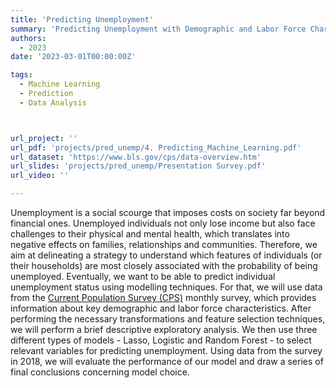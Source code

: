 ```yaml
---
title: 'Predicting Unemployment'
summary: 'Predicting Unemployment with Demographic and Labor Force Characteristics'
authors:
  - 2023
date: '2023-03-01T00:00:00Z'

tags:
  - Machine Learning
  - Prediction
  - Data Analysis



url_project: ''
url_pdf: 'projects/pred_unemp/4. Predicting_Machine_Learning.pdf'
url_dataset: 'https://www.bls.gov/cps/data-overview.htm'
url_slides: 'projects/pred_unemp/Presentation Survey.pdf'
url_video: ''

---
```


Unemployment is a social scourge that imposes costs on society far beyond financial ones. Unemployed individuals not only lose income but also face challenges to their physical and mental health, which translates into negative effects on families, relationships and communities. Therefore, we aim at delineating a strategy to understand which features of individuals (or their households) are most closely associated with the probability of being unemployed. Eventually, we want to be able to predict individual unemployment status using modelling techniques. For that, we will use data from the [Current Population Survey (CPS)](https://www.bls.gov/cps/data-overview.htm) monthly survey, which provides information about key demographic and labor
force characteristics. After performing the necessary transformations and feature selection techniques, we will perform a brief descriptive exploratory analysis. We then use three different types of models - Lasso, Logistic and Random Forest - to select relevant variables for predicting unemployment. Using data from the survey in 2018, we will evaluate the performance of our model and draw a series of final conclusions concerning model choice.

